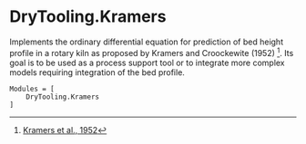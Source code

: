 # DryTooling.Kramers

Implements the ordinary differential equation for prediction of bed
height profile in a rotary kiln as proposed by Kramers and Croockewite
(1952) [^1]. Its goal is to be used as a process support tool or to
integrate more complex models requiring integration of the bed profile.

```@autodocs
Modules = [
    DryTooling.Kramers
]
```

[^1]: [Kramers et al., 1952](https://doi.org/10.1016/0009-2509(52)87019-8)
